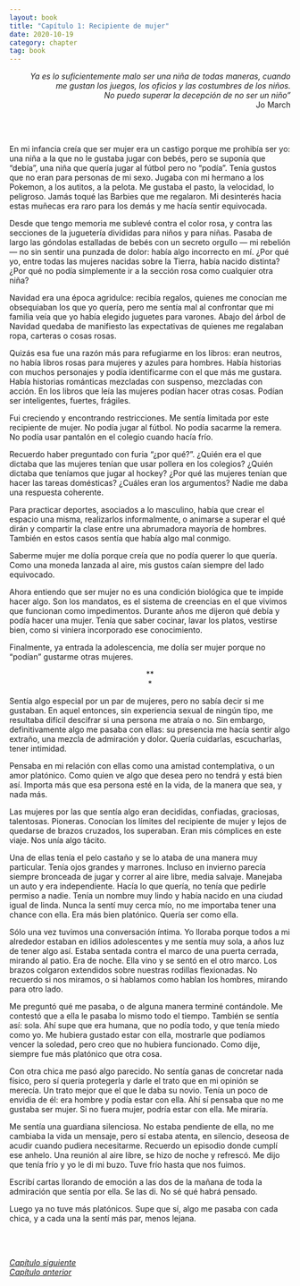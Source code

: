 ```yaml
---
layout: book
title: "Capítulo 1: Recipiente de mujer"
date: 2020-10-19
category: chapter
tag: book
---
```



<p style="text-align: right">
<em>Ya es lo suficientemente malo ser una niña de todas maneras, cuando<br> me gustan los juegos, los oficios y las costumbres de los niños.<br>
No puedo superar la decepción de no ser un niño”</em><br>
Jo March</p>
<br>
<br>

En mi infancia creía que ser mujer era un castigo porque me prohibía ser yo: una niña a la que no le gustaba jugar con bebés, pero se suponía que “debía”, una niña  que quería jugar al fútbol pero no “podía”. Tenía gustos que no eran para personas de mi sexo. Jugaba con mi hermano a los Pokemon, a los autitos, a la pelota. Me gustaba el pasto, la velocidad, lo peligroso. Jamás toqué las Barbies que me regalaron. Mi desinterés hacia estas muñecas era raro para los demás y me hacía sentir equivocada.

Desde que tengo memoria me sublevé contra el color rosa, y contra las secciones de la juguetería divididas para niños y para niñas. Pasaba de largo las góndolas estalladas de bebés con un secreto orgullo — mi rebelión — no sin sentir una punzada de dolor: había algo incorrecto en mí. ¿Por qué yo, entre todas las mujeres nacidas sobre la Tierra, había nacido distinta? ¿Por qué no podía simplemente ir a la sección rosa como cualquier otra niña?

Navidad era una época agridulce: recibía regalos, quienes me conocían me obsequiaban los que yo quería, pero me sentía mal al confrontar que mi familia veía que yo había elegido juguetes para varones.
Abajo del árbol de Navidad quedaba de manifiesto las expectativas de quienes me regalaban ropa, carteras o cosas rosas.

Quizás esa fue una razón más para refugiarme en los libros: eran neutros, no había libros rosas para mujeres y azules para hombres. Había historias con muchos personajes y podía identificarme con el que más me gustara. Había historias románticas mezcladas con suspenso, mezcladas con acción.
En los libros que leía  las mujeres podían hacer otras cosas. Podían ser inteligentes, fuertes, frágiles.

Fui creciendo y encontrando restricciones. Me sentía limitada por este recipiente de mujer. No podía jugar al fútbol. No podía sacarme la remera. No podía usar pantalón en el colegio cuando hacía frío.

Recuerdo haber preguntado con furia “¿por qué?”. ¿Quién era el que dictaba que las mujeres tenían que usar pollera en los colegios? ¿Quién dictaba que teníamos que jugar al hockey? ¿Por qué las mujeres tenían que hacer las tareas domésticas? ¿Cuáles eran los argumentos? Nadie me daba una respuesta coherente.

Para practicar deportes, asociados a lo masculino, había que crear el espacio una misma, realizarlos informalmente, o animarse a superar el qué dirán y compartir la clase entre una abrumadora mayoría de hombres. También en estos casos sentía que había algo mal conmigo.

Saberme mujer me dolía porque creía que no podía querer lo que quería. Como una moneda lanzada al aire, mis gustos caían siempre del lado equivocado.

Ahora entiendo que ser mujer no es una condición biológica que te impide hacer algo. Son los mandatos, es el sistema de creencias en el que vivimos que funcionan como impedimentos. Durante años me dijeron qué debía y podía hacer una mujer. Tenía que saber cocinar, lavar los platos, vestirse bien, como si viniera incorporado ese conocimiento.

Finalmente, ya entrada la adolescencia, me dolía ser mujer porque no “podían” gustarme otras mujeres.

<p style="text-align: center;">
**<br>
*<br>
</p>


Sentía algo especial por un par de mujeres, pero no sabía decir si me gustaban. En aquel entonces, sin experiencia sexual de ningún tipo, me resultaba difícil descifrar si una persona me atraía o no. Sin embargo, definitivamente algo me pasaba con ellas: su presencia me hacía sentir algo extraño, una mezcla de admiración y dolor. Quería cuidarlas, escucharlas, tener intimidad.

Pensaba en mi relación con ellas como una amistad contemplativa, o un amor platónico. Como quien ve algo que desea pero no tendrá y está bien así. Importa más que esa persona esté en la vida, de la manera que sea, y nada más.

Las mujeres por las que sentía algo eran decididas, confiadas, graciosas, talentosas. Pioneras. Conocían los límites del recipiente de mujer y lejos de quedarse de brazos cruzados, los superaban. Eran mis cómplices en este viaje. Nos unía algo tácito.

Una de ellas tenía el pelo castaño y se lo ataba de una manera muy particular. Tenía ojos grandes y marrones. Incluso en invierno parecía siempre bronceada de jugar y correr al aire libre, media salvaje. Manejaba un auto y era independiente. Hacía lo que quería, no tenía que pedirle permiso a nadie. Tenía un nombre muy lindo y había nacido en una ciudad igual de linda.
Nunca la sentí muy cerca mío, no me importaba tener una chance con ella. Era más bien platónico. Quería ser como ella.

Sólo una vez tuvimos una conversación íntima. Yo lloraba porque todos a mi alrededor estaban en idilios adolescentes y me sentía muy sola, a años luz de tener algo así.
Estaba sentada contra el marco de una puerta cerrada, mirando al patio. Era de noche. Ella vino y se sentó en el otro marco. Los brazos colgaron extendidos sobre nuestras rodillas flexionadas. No recuerdo si nos miramos, o si hablamos como hablan los hombres, mirando para otro lado.

Me preguntó qué me pasaba, o de alguna manera terminé contándole. Me contestó que a ella le pasaba lo mismo todo el tiempo. También se sentía así: sola. Ahí supe que era humana, que no podía todo, y que tenía miedo como yo. Me hubiera gustado estar con ella, mostrarle que podíamos vencer la soledad, pero creo que no hubiera funcionado. Como dije, siempre fue más platónico que otra cosa.

Con otra chica me pasó algo parecido. No sentía ganas de concretar nada físico, pero sí quería protegerla y darle el trato que en mi opinión se merecía. Un trato mejor que el que le daba su novio. Tenía un poco de envidia de él: era hombre y podía estar con ella. Ahí sí pensaba que no me gustaba ser mujer. Si no fuera mujer, podría estar con ella. Me miraría.

Me sentía una guardiana silenciosa. No estaba pendiente de ella, no me cambiaba la vida un mensaje, pero sí estaba atenta, en silencio, deseosa de acudir cuando pudiera necesitarme.
Recuerdo un episodio donde cumplí ese anhelo. Una reunión al aire libre, se hizo de noche y refrescó. Me dijo que tenía frío y yo le di mi buzo. Tuve frío hasta que nos fuimos.

Escribí cartas llorando de emoción a las dos de la mañana de toda la admiración que sentía por ella. Se las di. No sé qué habrá pensado.

Luego ya no tuve más platónicos. Supe que sí, algo me pasaba con cada chica, y a cada una la sentí más par, menos lejana.

<br>
<br>

_[Capítulo siguiente](https://youngdel.fi/posts/chapter/2020/10/19/capitulo-2/)_<br>
_[Capítulo anterior](https://youngdel.fi/posts/chapter/2020/10/19/introduccion/)_